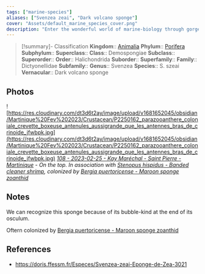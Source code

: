 ```yaml
---
tags: ["marine-species"]
aliases: ["Svenzea zeai", "Dark volcano sponge"]
cover: "Assets/default_marine_species_cover.png"
description: "Enter the wonderful world of marine-biology through gorgeous underwater pictures of marine animals. Porifera are what we're commonly calling sponges. They're animals, right!" 
---
```

> [!summary]- Classification
**Kingdom**:: [Animalia](Animalia.md)
**Phylum**:: [Porifera](Porifera)
**Subphylum**::
**Superclass**::
**Class**::  Demospongiae
**Subclass**::
**Superorder**::
**Order**:: Halichondrida
**Suborder**::
**Superfamily**::
**Family**:: Dictyonellidae
**Subfamily**::
**Genus**:: Svenzea
**Species**:: S. szeai
**Vernacular**:: Dark volcano sponge

## Photos
![https://res.cloudinary.com/dt3d6t2ay/image/upload/v1681652045/obsidian/Martinique%20Fev%202023/Crustacean/P2250162_parazooanthere_coloniale_crevette_boxeuse_antenules_aussigrande_que_les_antennes_bras_de_crinoide_jfwbpk.jpg](https://res.cloudinary.com/dt3d6t2ay/image/upload/v1681652045/obsidian/Martinique%20Fev%202023/Crustacean/P2250162_parazooanthere_coloniale_crevette_boxeuse_antenules_aussigrande_que_les_antennes_bras_de_crinoide_jfwbpk.jpg)
*[108 - 2023-02-25 - Kay Maréchal - Saint Pierre - Martinique](108%20-%202023-02-25%20-%20Kay%20Maréchal%20-%20Saint%20Pierre%20-%20Martinique.md) - On the top. In association with [Stenopus hispidus - Banded cleaner shrimp](Stenopus%20hispidus%20-%20Banded%20cleaner%20shrimp.md), colonized by [Bergia puertoricense - Maroon sponge zoanthid](Bergia%20puertoricense%20-%20Maroon%20sponge%20zoanthid.md)*

## Notes
We can recognize this sponge because of its bubble-kind at the end of its osculum.

Oftern colonized by [Bergia puertoricense - Maroon sponge zoanthid](Bergia%20puertoricense%20-%20Maroon%20sponge%20zoanthid.md) 

## References
- https://doris.ffessm.fr/Especes/Svenzea-zeai-Eponge-de-Zea-3021